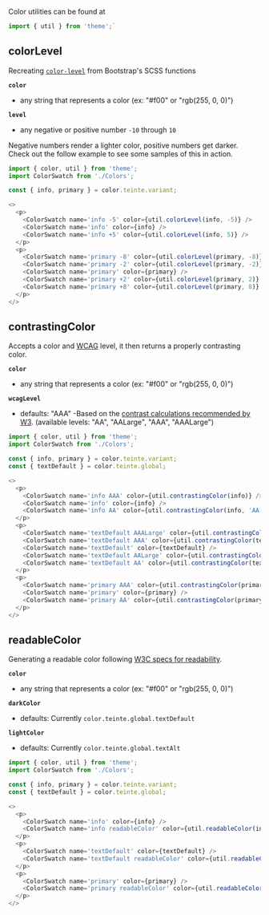 Color utilities can be found at

```js static
import { util } from 'theme';`
```

## colorLevel

Recreating [`color-level`](https://github.com/twbs/bootstrap/blob/08ba61e276a6393e8e2b97d56d2feb70a24fe22c/scss/_functions.scss#L97) from Bootstrap's SCSS functions

**`color`**
  - any string that represents a color (ex: "#f00" or "rgb(255, 0, 0)")

**`level`**
  - any negative or positive number `-10` through `10`

Negative numbers render a lighter color, positive numbers get darker. Check out the follow example to see some samples of this in action.

```js
import { color, util } from 'theme';
import ColorSwatch from './Colors';

const { info, primary } = color.teinte.variant;

<>
  <p>
    <ColorSwatch name='info -5' color={util.colorLevel(info, -5)} />
    <ColorSwatch name='info' color={info} />
    <ColorSwatch name='info +5' color={util.colorLevel(info, 5)} />
  </p>
  <p>
    <ColorSwatch name='primary -8' color={util.colorLevel(primary, -8)} />
    <ColorSwatch name='primary -2' color={util.colorLevel(primary, -2)} />
    <ColorSwatch name='primary' color={primary} />
    <ColorSwatch name='primary +2' color={util.colorLevel(primary, 2)} />
    <ColorSwatch name='primary +8' color={util.colorLevel(primary, 8)} />
  </p>
</>
```

## contrastingColor
Accepts a color and [WCAG](https://www.w3.org/TR/WCAG21/#distinguishable) level, it then returns a properly contrasting color.

**`color`**
  - any string that represents a color (ex: "#f00" or "rgb(255, 0, 0)")

**`wcagLevel`**
  - defaults: "AAA" -Based on the [contrast calculations recommended by W3](https://www.w3.org/WAI/WCAG21/Understanding/contrast-enhanced.html). (available levels: "AA", "AALarge", "AAA", "AAALarge")

```js
import { color, util } from 'theme';
import ColorSwatch from './Colors';

const { info, primary } = color.teinte.variant;
const { textDefault } = color.teinte.global;

<>
  <p>
    <ColorSwatch name='info AAA' color={util.contrastingColor(info)} />
    <ColorSwatch name='info' color={info} />
    <ColorSwatch name='info AA' color={util.contrastingColor(info, 'AA')} />
  </p>
  <p>
    <ColorSwatch name='textDefault AAALarge' color={util.contrastingColor(textDefault, 'AAALarge')} />
    <ColorSwatch name='textDefault AAA' color={util.contrastingColor(textDefault)} />
    <ColorSwatch name='textDefault' color={textDefault} />
    <ColorSwatch name='textDefault AALarge' color={util.contrastingColor(textDefault, 'AALarge')} />
    <ColorSwatch name='textDefault AA' color={util.contrastingColor(textDefault, 'AA')} />
  </p>
  <p>
    <ColorSwatch name='primary AAA' color={util.contrastingColor(primary)} />
    <ColorSwatch name='primary' color={primary} />
    <ColorSwatch name='primary AA' color={util.contrastingColor(primary, 'AA')} />
  </p>
</>
```

## readableColor
Generating a readable color following [W3C specs for readability](https://www.w3.org/TR/WCAG20-TECHS/G18.html).

**`color`**
  - any string that represents a color (ex: "#f00" or "rgb(255, 0, 0)")

**`darkColor`**
  - defaults: Currently `color.teinte.global.textDefault`

**`lightColor`**
  - defaults: Currently `color.teinte.global.textAlt`

```js
import { color, util } from 'theme';
import ColorSwatch from './Colors';

const { info, primary } = color.teinte.variant;
const { textDefault } = color.teinte.global;

<>
  <p>
    <ColorSwatch name='info' color={info} />
    <ColorSwatch name='info readableColor' color={util.readableColor(info)} />
  </p>
  <p>
    <ColorSwatch name='textDefault' color={textDefault} />
    <ColorSwatch name='textDefault readableColor' color={util.readableColor(textDefault)} />
  </p>
  <p>
    <ColorSwatch name='primary' color={primary} />
    <ColorSwatch name='primary readableColor' color={util.readableColor(primary)} />
  </p>
</>
